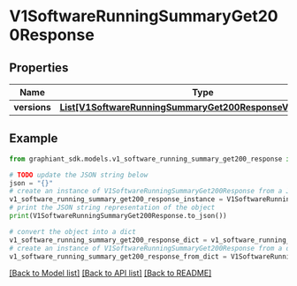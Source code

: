# V1SoftwareRunningSummaryGet200Response


## Properties

Name | Type | Description | Notes
------------ | ------------- | ------------- | -------------
**versions** | [**List[V1SoftwareRunningSummaryGet200ResponseVersionsInner]**](V1SoftwareRunningSummaryGet200ResponseVersionsInner.md) |  | [optional] 

## Example

```python
from graphiant_sdk.models.v1_software_running_summary_get200_response import V1SoftwareRunningSummaryGet200Response

# TODO update the JSON string below
json = "{}"
# create an instance of V1SoftwareRunningSummaryGet200Response from a JSON string
v1_software_running_summary_get200_response_instance = V1SoftwareRunningSummaryGet200Response.from_json(json)
# print the JSON string representation of the object
print(V1SoftwareRunningSummaryGet200Response.to_json())

# convert the object into a dict
v1_software_running_summary_get200_response_dict = v1_software_running_summary_get200_response_instance.to_dict()
# create an instance of V1SoftwareRunningSummaryGet200Response from a dict
v1_software_running_summary_get200_response_from_dict = V1SoftwareRunningSummaryGet200Response.from_dict(v1_software_running_summary_get200_response_dict)
```
[[Back to Model list]](../README.md#documentation-for-models) [[Back to API list]](../README.md#documentation-for-api-endpoints) [[Back to README]](../README.md)


